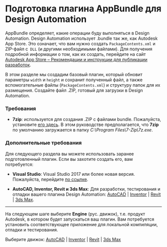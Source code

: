 # Подготовка плагина AppBundle для Design Automation

AppBundle определяет, какие операции буду выполняться в Design Automation. 
Design Automation использует .bundle так же, как Autodesk App Store. Это означает, что вам нужно создать `PackageContents.xml` и ZIP-файл с` DLL` (и другими необходимыми файлами). Для получения подробной информации о том, как их создать, перейдите на сайт [Autodesk App Store – Рекомендации и инструкции для публикации разработок](https://www.autodesk.ru/autodesk-developer-network/software-platform-russian/develop-exchange-apps).

В этом разделе мы создадим базовый плагин, который обновит параметры `width` и `height` и сохранит полученный файл, а также вспомогательные файлы (`PackageContents.xml`) и структуру папок для их размещения. Создайте файл .ZIP, готовый для загрузки в Design Automation.

### Требования

- **7zip**: используется для создания .ZIP с файлами bundle. Пожалуйста, установите [его здесь](https://www.7-zip.org/). В этом руководстве предполагается, что **7zip** по умолчанию загружается в папку _C:\Program Files\7-Zip\7z.exe_.

### Дополнительные требования

Для следующего раздела вы можете использовать заранее подготовленный плагин. Если вы захотите создать его, вам потребуется:
- **Visual Studio**: Visual Studio 2017 или более новая версия. Пожалуйста, перейдите [по ссылке](https://visualstudio.microsoft.com/vs/).

- **AutoCAD, Inventor, Revit и 3ds Max**: Для разработки, тестирования и отладки вашего плагина Design Automation: [AutoCAD](https://www.autodesk.ru/products/autocad/overview) | [Inventor](https://www.autodesk.ru/products/inventor/overview) | [Revit](https://www.autodesk.ru/products/revit/overview) | [3ds Max](https://www.autodesk.ru/products/3ds-max/overview).

***

На следующем шаге выберите **Engine** (рус. движок), т.е. продукт Autodesk, в котором будет запускаться ваш плагин. Вам потребуется установить соответствующее приложение для локальной компиляции, отладки и тестирования.

Выберите движок: [AutoCAD](/designautomation/appbundle/engines/autocad) | [Inventor](/designautomation/appbundle/engines/inventor) | [Revit](/designautomation/appbundle/engines/revit) | [3ds Max](/designautomation/appbundle/engines/max)
